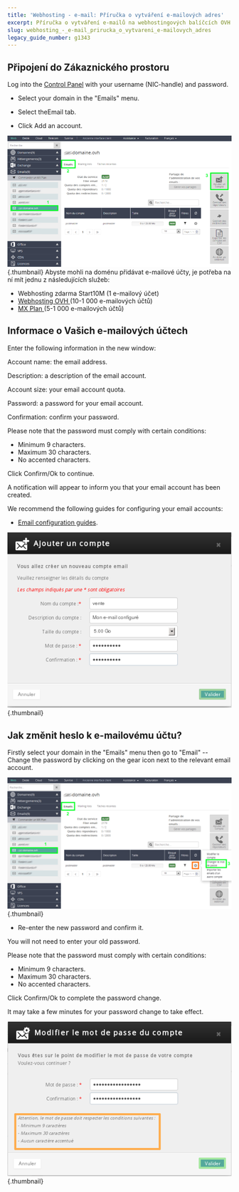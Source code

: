 ```yaml
---
title: 'Webhosting - e-mail: Příručka o vytváření e-mailových adres'
excerpt: Příručka o vytváření e-mailů na webhostingových balíčcích OVH
slug: webhosting_-_e-mail_prirucka_o_vytvareni_e-mailovych_adres
legacy_guide_number: g1343
---
```



## Připojení do Zákaznického prostoru
Log into the [Control Panel](https://www.ovh.com/manager/web/) with your username (NIC-handle) and password.


- Select your domain in the "Emails" menu. 

- Select theEmail tab.

- Click Add an account.



![](images/img_3636.jpg){.thumbnail}
Abyste mohli na doménu přidávat e-mailové účty, je potřeba na ní mít jednu z následujících služeb:


- Webhosting zdarma Start10M (1 e-mailový účet)
- [ Webhosting OVH ](http://www.ovh.cz/webhosting/) (10-1 000 e-mailových účtů)
- [ MX Plan ](https://www.ovh.cz/produkty/mxplan.xml) (5-1 000 e-mailových účtů)




## Informace o Vašich e-mailových účtech
Enter the following information in the new window:

Account name: the email address.

Description: a description of the email account.

Account size: your email account quota.

Password: a password for your email account.

Confirmation: confirm your password.


Please note that the password must comply with certain conditions: 


- Minimum 9 characters.
- Maximum 30 characters.
- No accented characters.



Click Confirm/Ok to continue.

A notification will appear to inform you that your email account has been created.

We recommend the following guides for configuring your email accounts:


- [Email configuration guides](https://www.ovh.co.uk/web-hosting/guides/).



![](images/img_2385.jpg){.thumbnail}


## Jak změnit heslo k e-mailovému účtu?
Firstly select your domain in the "Emails" menu then go to "Email" -- Change the password by clicking on the gear icon next to the relevant email account.

![](images/img_3637.jpg){.thumbnail}

- Re-enter the new password and confirm it.

You will not need to enter your old password.


Please note that the password must comply with certain conditions: 


- Minimum 9 characters.
- Maximum 30 characters.
- No accented characters.



Click Confirm/Ok to complete the password change.

It may take a few minutes for your password change to take effect.

![](images/img_2387.jpg){.thumbnail}